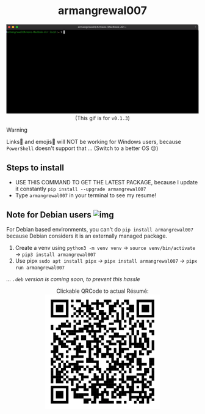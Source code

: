 <div align="center">
  <h1>armangrewal007</h1>
  <img src="armangrewal007-py-v0.1.3.gif" /> <br>
  (This gif is for <code>v0.1.3</code>)
</div>

> [!WARNING]
> Links🔗 and emojis🤡 will NOT be working for Windows users, because `PowerShell` doesn't support that ... (Switch to a better OS 😢)

## Steps to install

- USE THIS COMMAND TO GET THE LATEST PACKAGE, because I update it constantly `pip install --upgrade armangrewal007`
- Type `armangrewal007` in your terminal to see my resume!

## Note for Debian users ![img](https://icons-theta.vercel.app/icons?i=debian)

For Debian based environments, you can't do `pip install armangrewal007` because Debian considers it is an externally managed package. <br>
1. Create a venv using `python3 -m venv venv` &rarr; `source venv/bin/activate` &rarr; `pip3 install armangrewal007`
2. Use pipx `sudo apt install pipx` &rarr; `pipx install armangrewal007` &rarr; `pipx run armangrewal007`

_... `.deb` version is coming soon, to prevent this hassle_

<div align="center">
  Clickable QRCode to actual Résumé: <br> 
  <a href="https://armangrewal007.github.io/armangrewal007.pdf"> 
    <img src="qrcode.png" height="300"/> </a>
</div>
